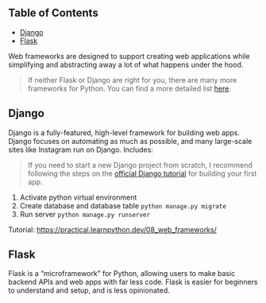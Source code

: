 ## Table of Contents

- [Django](#Django)
- [Flask](#Flask)

Web frameworks are designed to support creating web applications while simplifying and abstracting away a lot of what happens under the hood.

>If neither Flask or Django are right for you, there are many more frameworks for Python. You can find a more detailed list [here](https://wiki.python.org/moin/WebFrameworks).

## Django

Django is a fully-featured, high-level framework for building web apps. Django focuses on automating as much as possible, and many large-scale sites like Instagram run on Django. Includes:

> If you need to start a new Django project from scratch, I recommend following the steps on the [official Django tutorial](https://docs.djangoproject.com/en/3.1/intro/tutorial01/) for building your first app.

1. Activate python virtual environment
2. Create database and database table `python manage.py migrate`
3. Run server `python manage.py runserver`

Tutorial: https://practical.learnpython.dev/08_web_frameworks/


## Flask

Flask is a “microframework” for Python, allowing users to make basic backend APIs and web apps with far less code. Flask is easier for beginners to understand and setup, and is less opinionated.
